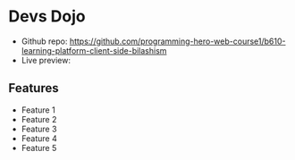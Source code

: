 # Devs Dojo

- Github repo: https://github.com/programming-hero-web-course1/b610-learning-platform-client-side-bilashism 
- Live preview: 

## Features
- Feature 1
- Feature 2
- Feature 3
- Feature 4
- Feature 5

